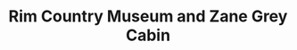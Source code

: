 ---
layout: repo
title: "Rim Country Museum and Zane Grey Cabin"
id: 13195
permalink: repos/13195/
---